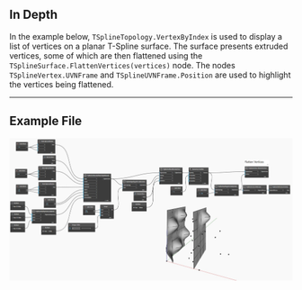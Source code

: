 ## In Depth
In the example below, `TSplineTopology.VertexByIndex` is used to display a list of vertices on a planar T-Spline surface. 
The surface presents extruded vertices, some of which are then flattened using the `TSplineSurface.FlattenVertices(vertices)` node.
The nodes `TSplineVertex.UVNFrame` and `TSplineUVNFrame.Position` are used to highlight the vertices being flattened.
___
## Example File

![TSplineSurface.FlattenVertices](./WSNXB54TDQEZRTUNRFCTUDK74DHVPQPXBXEYJUZJPW6T2F7XERDQ_img.jpg)
